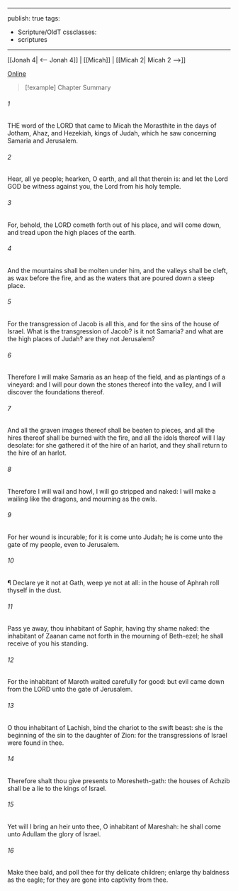 

---
publish: true
tags:
  - Scripture/OldT
cssclasses:
  - scriptures
---
[[Jonah 4| <-- Jonah 4]] | [[Micah]] | [[Micah 2| Micah 2 -->]]

[Online](https://churchofjesuschrist.org/study/scriptures/ot/micah/1?lang=eng)

>[!example] Chapter Summary
>
###### 1
THE word of the LORD that came to Micah the Morasthite in the days of Jotham, Ahaz, and Hezekiah, kings of Judah, which he saw concerning Samaria and Jerusalem.
###### 2
Hear, all ye people; hearken, O earth, and all that therein is: and let the Lord GOD be witness against you, the Lord from his holy temple.
###### 3
For, behold, the LORD cometh forth out of his place, and will come down, and tread upon the high places of the earth.
###### 4
And the mountains shall be molten under him, and the valleys shall be cleft, as wax before the fire, and as the waters that are poured down a steep place.
###### 5
For the transgression of Jacob is all this, and for the sins of the house of Israel.  What is the transgression of Jacob?  is it not Samaria?  and what are the high places of Judah?  are they not Jerusalem?
###### 6
Therefore I will make Samaria as an heap of the field, and as plantings of a vineyard: and I will pour down the stones thereof into the valley, and I will discover the foundations thereof.
###### 7
And all the graven images thereof shall be beaten to pieces, and all the hires thereof shall be burned with the fire, and all the idols thereof will I lay desolate: for she gathered it of the hire of an harlot, and they shall return to the hire of an harlot.
###### 8
Therefore I will wail and howl, I will go stripped and naked: I will make a wailing like the dragons, and mourning as the owls.
###### 9
For her wound is incurable; for it is come unto Judah; he is come unto the gate of my people, even to Jerusalem.
###### 10
¶ Declare ye it not at Gath, weep ye not at all: in the house of Aphrah roll thyself in the dust.
###### 11
Pass ye away, thou inhabitant of Saphir, having thy shame naked: the inhabitant of Zaanan came not forth in the mourning of Beth-ezel; he shall receive of you his standing.
###### 12
For the inhabitant of Maroth waited carefully for good: but evil came down from the LORD unto the gate of Jerusalem.
###### 13
O thou inhabitant of Lachish, bind the chariot to the swift beast: she is the beginning of the sin to the daughter of Zion: for the transgressions of Israel were found in thee.
###### 14
Therefore shalt thou give presents to Moresheth-gath: the houses of Achzib shall be a lie to the kings of Israel.
###### 15
Yet will I bring an heir unto thee, O inhabitant of Mareshah: he shall come unto Adullam the glory of Israel.
###### 16
Make thee bald, and poll thee for thy delicate children; enlarge thy baldness as the eagle; for they are gone into captivity from thee.



